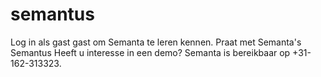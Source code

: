 # semantus
Log in als gast gast om Semanta te leren kennen. Praat met Semanta's Semantus Heeft u interesse in een demo? Semanta is bereikbaar op +31-162-313323. 
